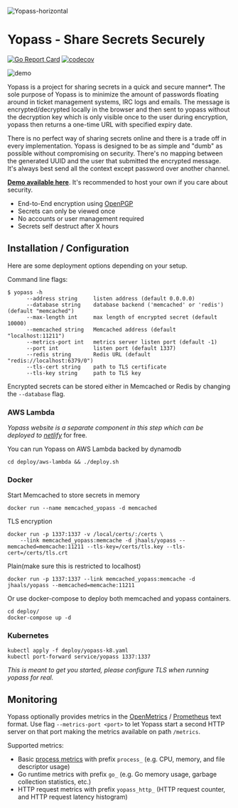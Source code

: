 ![Yopass-horizontal](https://user-images.githubusercontent.com/37777956/59544367-0867aa80-8f09-11e9-8d6a-02008e1bccc7.png)

# Yopass - Share Secrets Securely

[![Go Report Card](https://goreportcard.com/badge/github.com/jhaals/yopass)](https://goreportcard.com/report/github.com/jhaals/yopass)
[![codecov](https://codecov.io/gh/jhaals/yopass/branch/master/graph/badge.svg)](https://codecov.io/gh/jhaals/yopass)

![demo](https://ydemo.netlify.com/yopass-demo.gif)

Yopass is a project for sharing secrets in a quick and secure manner\*.
The sole purpose of Yopass is to minimize the amount of passwords floating around in ticket management systems, IRC logs and emails. The message is encrypted/decrypted locally in the browser and then sent to yopass without the decryption key which is only visible once to the user during encryption, yopass then returns a one-time URL with specified expiry date.

There is no perfect way of sharing secrets online and there is a trade off in every implementation. Yopass is designed to be as simple and "dumb" as possible without compromising on security. There's no mapping between the generated UUID and the user that submitted the encrypted message. It's always best send all the context except password over another channel.

**[Demo available here](https://yopass.se)**. It's recommended to host your own if you care about security.

- End-to-End encryption using [OpenPGP](https://openpgpjs.org/)
- Secrets can only be viewed once
- No accounts or user management required
- Secrets self destruct after X hours

## Installation / Configuration

Here are some deployment options depending on your setup.

Command line flags:

```console
$ yopass -h
      --address string     listen address (default 0.0.0.0)
      --database string    database backend ('memcached' or 'redis') (default "memcached")
      --max-length int     max length of encrypted secret (default 10000)
      --memcached string   Memcached address (default "localhost:11211")
      --metrics-port int   metrics server listen port (default -1)
      --port int           listen port (default 1337)
      --redis string       Redis URL (default "redis://localhost:6379/0")
      --tls-cert string    path to TLS certificate
      --tls-key string     path to TLS key
```

Encrypted secrets can be stored either in Memcached or Redis by changing the `--database` flag.

### AWS Lambda

_Yopass website is a separate component in this step which can be deployed to [netlify](https://netlify.com)_ for free.

You can run Yopass on AWS Lambda backed by dynamodb

```console
cd deploy/aws-lambda && ./deploy.sh
```

### Docker

Start Memcached to store secrets in memory

```console
docker run --name memcached_yopass -d memcached
```

TLS encryption

```console
docker run -p 1337:1337 -v /local/certs/:/certs \
    --link memcached_yopass:memcache -d jhaals/yopass --memcached=memcache:11211 --tls-key=/certs/tls.key --tls-cert=/certs/tls.crt
```

Plain(make sure this is restricted to localhost)

```console
docker run -p 1337:1337 --link memcached_yopass:memcache -d jhaals/yopass --memcached=memcache:11211
```

Or use docker-compose to deploy both memcached and yopass containers.

```
cd deploy/
docker-compose up -d
```

### Kubernetes

```console
kubectl apply -f deploy/yopass-k8.yaml
kubectl port-forward service/yopass 1337:1337
```

_This is meant to get you started, please configure TLS when running yopass for real._

## Monitoring

Yopass optionally provides metrics in the [OpenMetrics][] / [Prometheus][] text
format. Use flag `--metrics-port <port>` to let Yopass start a second HTTP
server on that port making the metrics available on path `/metrics`.

Supported metrics:

* Basic [process metrics][] with prefix `process_` (e.g. CPU, memory, and file descriptor usage)
* Go runtime metrics with prefix `go_` (e.g. Go memory usage, garbage collection statistics, etc.)
* HTTP request metrics with prefix `yopass_http_` (HTTP request counter, and HTTP request latency histogram)

[OpenMetrics]: https://openmetrics.io/
[Prometheus]: https://prometheus.io/
[process metrics]: https://prometheus.io/docs/instrumenting/writing_clientlibs/#process-metrics
